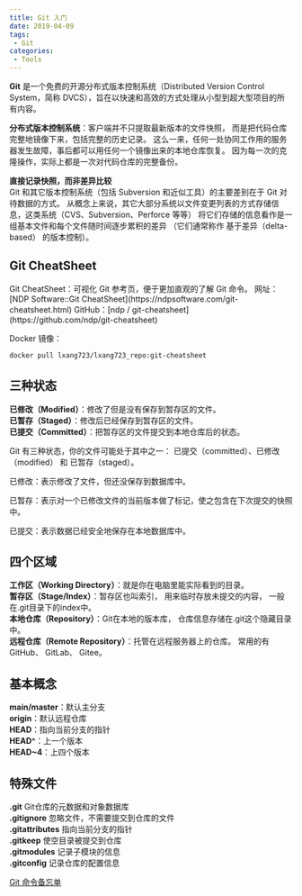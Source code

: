 ```yaml
---
title: Git 入门
date: 2019-04-09
tags:
 - Git
categories:
 - Tools
---
```


**Git** 是一个免费的开源分布式版本控制系统（Distributed Version Control System，简称 DVCS），旨在以快速和高效的方式处理从小型到超大型项目的所有内容。   

**分布式版本控制系统**：客户端并不只提取最新版本的文件快照， 而是把代码仓库完整地镜像下来，包括完整的历史记录。 这么一来，任何一处协同工作用的服务器发生故障，事后都可以用任何一个镜像出来的本地仓库恢复。 因为每一次的克隆操作，实际上都是一次对代码仓库的完整备份。  

**直接记录快照，而非差异比较**  
Git 和其它版本控制系统（包括 Subversion 和近似工具）的主要差别在于 Git 对待数据的方式。 从概念上来说，其它大部分系统以文件变更列表的方式存储信息，这类系统（CVS、Subversion、Perforce 等等） 将它们存储的信息看作是一组基本文件和每个文件随时间逐步累积的差异 （它们通常称作 基于差异（delta-based） 的版本控制）。

## Git CheatSheet
<ImgWithSize src="./assets/Git-CheatSheet.png" alt="Visual Git Cheat Sheet" width="700"/>
Git CheatSheet：可视化 Git 参考页，便于更加直观的了解 Git 命令。  
网址：[NDP Software::Git CheatSheet](https://ndpsoftware.com/git-cheatsheet.html)  
GitHub：[ndp / git-cheatsheet](https://github.com/ndp/git-cheatsheet)

Docker 镜像：
``` bash
docker pull lxang723/lxang723_repo:git-cheatsheet
```

## 三种状态
**已修改（Modified）**：修改了但是没有保存到暂存区的文件。  
**已暂存（Staged）**：修改后已经保存到暂存区的文件。  
**已提交（Committed）**：把暂存区的文件提交到本地仓库后的状态。  

Git 有三种状态，你的文件可能处于其中之一： 已提交（committed）、已修改（modified） 和 已暂存（staged）。

已修改：表示修改了文件，但还没保存到数据库中。

已暂存：表示对一个已修改文件的当前版本做了标记，使之包含在下次提交的快照中。

已提交：表示数据已经安全地保存在本地数据库中。

## 四个区域
**工作区（Working Directory）**：就是你在电脑里能实际看到的目录。  
**暂存区（Stage/Index）**：暂存区也叫索引， 用来临时存放未提交的内容， 一般在.git目录下的index中。  
**本地仓库（Repository）**：Git在本地的版本库， 仓库信息存储在.git这个隐藏目录中。  
**远程仓库（Remote Repository）**：托管在远程服务器上的仓库。 常用的有GitHub、 GitLab、 Gitee。  



## 基本概念
**main/master**：默认主分支  
**origin**：默认远程仓库  
**HEAD**：指向当前分支的指针  
**HEAD^**：上一个版本  
**HEAD~4**：上四个版本  

## 特殊文件
**.git** Git仓库的元数据和对象数据库  
**.gitignore** 忽略文件，不需要提交到仓库的文件  
**.gitattributes** 指向当前分支的指针  
**.gitkeep** 使空目录被提交到仓库  
**.gitmodules** 记录子模块的信息  
**.gitconfig** 记录仓库的配置信息  

[Git 命令备忘单](/blogs/tools/git/git-cheat-sheet.md)  